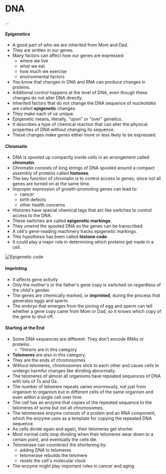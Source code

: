 # DNA
...

#### Epigenetics
- A good part of who we are inherited from Mom and Dad.
- They are written in our genes.
- Many factors can affect how our genes are expressed:
  - where we live
  - what we eat
  - how much we exercise
  - environmental factors
- You know that changes in DNA and RNA can produce changes in proteins.
- Additional control happens at the level of DNA, even though these changes do not alter DNA directly. 
- Inherited factors that do not change the DNA sequence of nucleotides are called **epigenetic** changes.
- They make each of us unique.
- Epigenetic means, literally, "upon" or "over" genetics. 
- It describes a type of chemical reaction that can alter the physical properties of DNA without changing its sequence. 
- These changes make genes either more or less likely to be expressed.

#### Chromatin
- DNA is spooled up compactly inside cells in an arrangement called **chromatin**. 
- Chromatin consists of long strings of DNA spooled around a compact assembly of proteins called **histones**.
- The key function of chromatin is to control access to genes, since not all genes are turned on at the same time.
- Improper expression of growth-promoting genes can lead to: 
   - cancer
   - birth defects
   - other health concerns
- Histones have special chemical tags that act like switches to control access to the DNA.
- These switches are called **epigenetic markings**.
- They unwind the spooled DNA so the genes can be transcribed.
- A cell's gene-reading machinery tracks epigenetic markings.
- This hypothesis has been called **histone code**.
- It could play a major role in determining which proteins get made in a cell.

![Epigenetic code](http://upload.wikimedia.org/wikipedia/commons/d/dd/Epigenetic_mechanisms.jpg)
  
#### Imprinting
- It affects gene activity
- Only the mother's or the father's gene copy is switched on regardless of the child's gender. 
- The genes are chemically marked, or **imprinted**, during the process that generates eggs and sperm.
- The embryo that emerges from the joining of egg and sperm can tell whether a gene copy came from Mom or Dad, so it knows which copy of the gene to shut off.

#### Starting at the End
- Some DNA sequences are different: They don't encode RNAs or proteins. 
     - **Introns* are in this category
- **Telomeres** are also in this category.
- They are the ends of chromosomes
- Without telomeres, chromosomes stick to each other and cause cells to undergo harmful changes like dividing abnormally.
- The telomeres of almost all organisms have repeated sequences of DNA with lots of Ts and Gs.
- The number of telomere repeats varies enormously, not just from organism to organism but in different cells of the same organism and even within a single cell over time.
- The cell has an enzyme that copies of the repeated sequence to the telomeres of some but not all chromosomes.
- The telomerase enzyme consists of a protein and an RNA component, which the enzyme uses as a template for copying the repeated DNA sequence.
-  As cells divide again and again, their telomeres get shorter.
-  Most normal cells stop dividing when their telomeres wear down to a certain point, and eventually the cells die. 
-  Telomerase can counteract the shortening by: 
      - adding DNA to telomeres
      - telomerase rebuilds the telomere
      - resets the cell's molecular clock
- The enzyme might play important roles in cancer and aging
